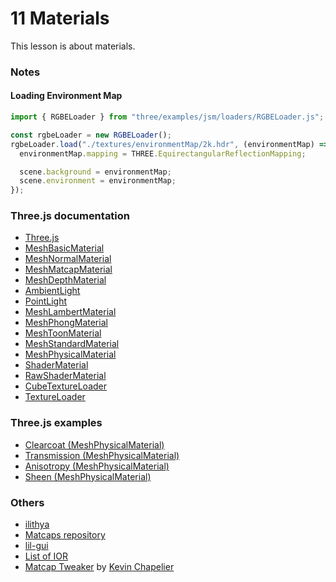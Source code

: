 # 11 Materials

This lesson is about materials.

### Notes

#### Loading Environment Map

```js
import { RGBELoader } from "three/examples/jsm/loaders/RGBELoader.js";

const rgbeLoader = new RGBELoader();
rgbeLoader.load("./textures/environmentMap/2k.hdr", (environmentMap) => {
  environmentMap.mapping = THREE.EquirectangularReflectionMapping;

  scene.background = environmentMap;
  scene.environment = environmentMap;
});
```

### Three.js documentation

- [Three.js](https://threejs.org/docs/)
- [MeshBasicMaterial](https://threejs.org/docs/index.html#api/en/materials/MeshBasicMaterial)
- [MeshNormalMaterial](https://threejs.org/docs/#api/en/materials/MeshNormalMaterial)
- [MeshMatcapMaterial](https://threejs.org/docs/#api/en/materials/MeshMatcapMaterial)
- [MeshDepthMaterial](https://threejs.org/docs/index.html#api/en/materials/MeshDepthMaterial)
- [AmbientLight](https://threejs.org/docs/index.html#api/en/lights/AmbientLight)
- [PointLight](https://threejs.org/docs/#api/en/lights/PointLight)
- [MeshLambertMaterial](https://threejs.org/docs/#api/en/materials/MeshLambertMaterial)
- [MeshPhongMaterial](https://threejs.org/docs/#api/en/materials/MeshPhongMaterial)
- [MeshToonMaterial](https://threejs.org/docs/#api/en/materials/MeshToonMaterial)
- [MeshStandardMaterial](https://threejs.org/docs/#api/en/materials/MeshStandardMaterial)
- [MeshPhysicalMaterial](https://threejs.org/docs/index.html#api/en/materials/MeshPhysicalMaterial)
- [ShaderMaterial](https://threejs.org/docs/index.html#api/en/materials/ShaderMaterial)
- [RawShaderMaterial](https://threejs.org/docs/index.html#api/en/materials/RawShaderMaterial)
- [CubeTextureLoader](https://threejs.org/docs/index.html#api/en/loaders/CubeTextureLoader)
- [TextureLoader](https://threejs.org/docs/index.html#api/en/loaders/TextureLoader)

### Three.js examples

- [Clearcoat (MeshPhysicalMaterial)](https://threejs.org/examples/#webgl_materials_physical_clearcoat)
- [Transmission (MeshPhysicalMaterial)](https://threejs.org/examples/?q=physica#webgl_materials_physical_transmission_alpha)
- [Anisotropy (MeshPhysicalMaterial)](https://threejs.org/examples/?q=anis#webgl_loader_gltf_anisotropy)
- [Sheen (MeshPhysicalMaterial)](https://threejs.org/examples/?q=sheen#webgl_loader_gltf_sheen)

### Others

- [ilithya](https://www.ilithya.rocks/)
- [Matcaps repository](https://github.com/nidorx/matcaps)
- [lil-gui](https://lil-gui.georgealways.com/)
- [List of IOR](https://en.wikipedia.org/wiki/List_of_refractive_indices)
- [Matcap Tweaker](https://www.kchapelier.com/matcap-studio/) by [Kevin Chapelier](https://github.com/kchapelier)
